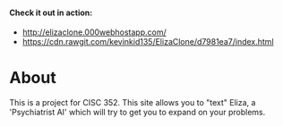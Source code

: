 #### Check it out in action:
* http://elizaclone.000webhostapp.com/
* https://cdn.rawgit.com/kevinkid135/ElizaClone/d7981ea7/index.html

# About
This is a project for CISC 352.
This site allows you to "text" Eliza, a 'Psychiatrist AI' which will try to get you to expand on your problems.
